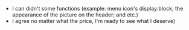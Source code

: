 + I can didn't some functions (example: menu icon's display:block; the appearance of the picture on the header; and etc.)
+ I agree no matter what the price, I'm ready to see what I deserve)